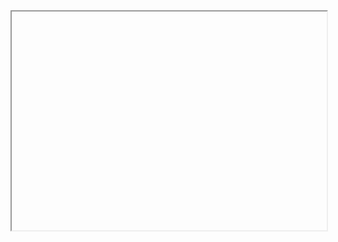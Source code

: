 <iframe 
    width="100%"
    height="350"    
    src="data:text/html;charset=utf-8,
    <head><base target='_blank' /></head>
    <body><script src='https://gist.github.com/adilshehzad786/8e9198577bad767eeefaabf0fc8bc8a6.js'></script>
    </body>">